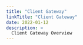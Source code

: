 ```yaml
---
title: "Client Gateway"
linkTitle: "Client Gateway"
date: 2022-01-12
description: >
  Client Gateway Overview
---
```





